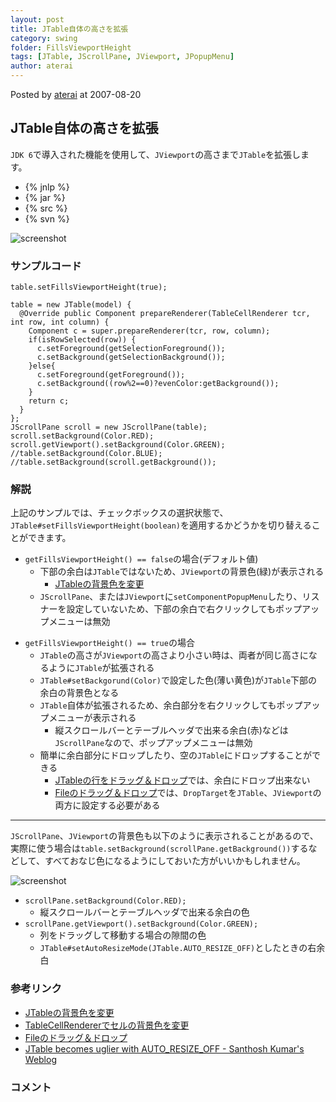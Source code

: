 ```yaml
---
layout: post
title: JTable自体の高さを拡張
category: swing
folder: FillsViewportHeight
tags: [JTable, JScrollPane, JViewport, JPopupMenu]
author: aterai
---
```


Posted by [aterai](http://terai.xrea.jp/aterai.html) at 2007-08-20

## JTable自体の高さを拡張
`JDK 6`で導入された機能を使用して、`JViewport`の高さまで`JTable`を拡張します。

- {% jnlp %}
- {% jar %}
- {% src %}
- {% svn %}

<!-- dummy comment line for breaking list -->

![screenshot](http://lh5.ggpht.com/_9Z4BYR88imo/TQTMkfiP8jI/AAAAAAAAAZY/qHWqJtrcUgQ/s800/FillsViewportHeight.png)

### サンプルコード
<pre class="prettyprint"><code>table.setFillsViewportHeight(true);
</code></pre>
<pre class="prettyprint"><code>table = new JTable(model) {
  @Override public Component prepareRenderer(TableCellRenderer tcr, int row, int column) {
    Component c = super.prepareRenderer(tcr, row, column);
    if(isRowSelected(row)) {
      c.setForeground(getSelectionForeground());
      c.setBackground(getSelectionBackground());
    }else{
      c.setForeground(getForeground());
      c.setBackground((row%2==0)?evenColor:getBackground());
    }
    return c;
  }
};
JScrollPane scroll = new JScrollPane(table);
scroll.setBackground(Color.RED);
scroll.getViewport().setBackground(Color.GREEN);
//table.setBackground(Color.BLUE);
//table.setBackground(scroll.getBackground());
</code></pre>

### 解説
上記のサンプルでは、チェックボックスの選択状態で、`JTable#setFillsViewportHeight(boolean)`を適用するかどうかを切り替えることができます。

- `getFillsViewportHeight() == false`の場合(デフォルト値)
    - 下部の余白は`JTable`ではないため、`JViewport`の背景色(緑)が表示される
        - [JTableの背景色を変更](http://terai.xrea.jp/Swing/TableBackground.html)
    - `JScrollPane`、または`JViewport`に`setComponentPopupMenu`したり、リスナーを設定していないため、下部の余白で右クリックしてもポップアップメニューは無効

<!-- dummy comment line for breaking list -->

- `getFillsViewportHeight() == true`の場合
    - `JTable`の高さが`JViewport`の高さより小さい時は、両者が同じ高さになるように`JTable`が拡張される
    - `JTable#setBackgorund(Color)`で設定した色(薄い黄色)が`JTable`下部の余白の背景色となる
    - `JTable`自体が拡張されるため、余白部分を右クリックしてもポップアップメニューが表示される
        - 縦スクロールバーとテーブルヘッダで出来る余白(赤)などは`JScrollPane`なので、ポップアップメニューは無効
    - 簡単に余白部分にドロップしたり、空の`JTable`にドロップすることができる
        - [JTableの行をドラッグ＆ドロップ](http://terai.xrea.jp/Swing/DnDTable.html)では、余白にドロップ出来ない
        - [Fileのドラッグ＆ドロップ](http://terai.xrea.jp/Swing/FileListFlavor.html)では、`DropTarget`を`JTable`、`JViewport`の両方に設定する必要がある

<!-- dummy comment line for breaking list -->

- - - -
`JScrollPane`、`JViewport`の背景色も以下のように表示されることがあるので、実際に使う場合は`table.setBackground(scrollPane.getBackground())`するなどして、すべておなじ色になるようにしておいた方がいいかもしれません。

![screenshot](http://lh6.ggpht.com/_9Z4BYR88imo/TQTMm5lGwGI/AAAAAAAAAZc/VWaIAURiCKk/s800/FillsViewportHeight1.png)

- `scrollPane.setBackground(Color.RED);`
    - 縦スクロールバーとテーブルヘッダで出来る余白の色
- `scrollPane.getViewport().setBackground(Color.GREEN);`
    - 列をドラッグして移動する場合の隙間の色
    - `JTable#setAutoResizeMode(JTable.AUTO_RESIZE_OFF)`としたときの右余白

<!-- dummy comment line for breaking list -->

### 参考リンク
- [JTableの背景色を変更](http://terai.xrea.jp/Swing/TableBackground.html)
- [TableCellRendererでセルの背景色を変更](http://terai.xrea.jp/Swing/StripeTable.html)
- [Fileのドラッグ＆ドロップ](http://terai.xrea.jp/Swing/FileListFlavor.html)
- [JTable becomes uglier with AUTO_RESIZE_OFF - Santhosh Kumar's Weblog](http://www.jroller.com/santhosh/entry/jtable_becomes_uglier_with_auto)

<!-- dummy comment line for breaking list -->

### コメント
